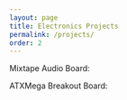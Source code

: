 ```yaml
---
layout: page
title: Electronics Projects
permalink: /projects/
order: 2
---
```


Mixtape Audio Board:

ATXMega Breakout Board:
